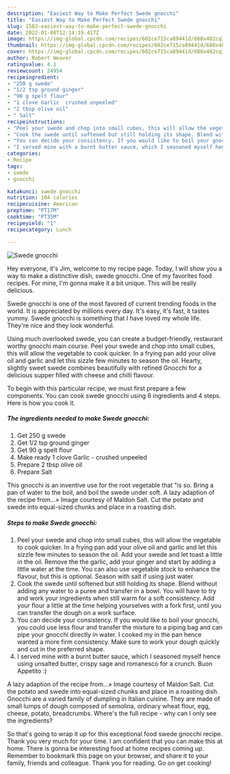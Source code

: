 ```yaml
---
description: "Easiest Way to Make Perfect Swede gnocchi"
title: "Easiest Way to Make Perfect Swede gnocchi"
slug: 1583-easiest-way-to-make-perfect-swede-gnocchi
date: 2022-01-08T12:14:19.417Z
image: https://img-global.cpcdn.com/recipes/602ce715ca89441d/680x482cq70/swede-gnocchi-recipe-main-photo.jpg
thumbnail: https://img-global.cpcdn.com/recipes/602ce715ca89441d/680x482cq70/swede-gnocchi-recipe-main-photo.jpg
cover: https://img-global.cpcdn.com/recipes/602ce715ca89441d/680x482cq70/swede-gnocchi-recipe-main-photo.jpg
author: Robert Weaver
ratingvalue: 4.1
reviewcount: 24954
recipeingredient:
- "250 g swede"
- "1/2 tsp ground ginger"
- "90 g spelt flour"
- "1 clove Garlic  crushed unpeeled"
- "2 tbsp olive oil"
- " Salt"
recipeinstructions:
- "Peel your swede and chop into small cubes, this will allow the vegetable to cook quicker. In a frying pan add your olive oil and garlic and let this sizzle few minutes to season the oil. Add your swede and let toast a little in the oil. Remove the the garlic, add your ginger and start by adding a little water at the time. You can also use vegetable stock to enhance the flavour, but this is optional. Season with salt if using just water."
- "Cook the swede until softened but still holding its shape. Blend without adding any water to a puree and transfer in a bowl. You will have to try and work your ingredients when still warm for a soft consistency. Add your flour a little at the time helping yourselves with a fork first, until you can transfer the dough on a work surface."
- "You can decide your consistency. If you would like to boil your gnocchi, you could use less flour and transfer the mixture to a piping bag and can pipe your gnocchi directly in water. I cooked my in the pan hence wanted a more firm consistency. Make sure to work your dough quickly and cut in the preferred shape."
- "I served mine with a burnt butter sauce, which I seasoned myself hence using unsalted butter, crispy sage and romanesco for a crunch. Buon Appetito :)"
categories:
- Recipe
tags:
- swede
- gnocchi

katakunci: swede gnocchi 
nutrition: 104 calories
recipecuisine: American
preptime: "PT17M"
cooktime: "PT35M"
recipeyield: "1"
recipecategory: Lunch

---
```



![Swede gnocchi](https://img-global.cpcdn.com/recipes/602ce715ca89441d/680x482cq70/swede-gnocchi-recipe-main-photo.jpg)

Hey everyone, it's Jim, welcome to my recipe page. Today, I will show you a way to make a distinctive dish, swede gnocchi. One of my favorites food recipes. For mine, I'm gonna make it a bit unique. This will be really delicious.

Swede gnocchi is one of the most favored of current trending foods in the world. It is appreciated by millions every day. It's easy, it's fast, it tastes yummy. Swede gnocchi is something that I have loved my whole life. They're nice and they look wonderful.

Using much overlooked swede, you can create a budget-friendly, restaurant worthy gnocchi main course. Peel your swede and chop into small cubes, this will allow the vegetable to cook quicker. In a frying pan add your olive oil and garlic and let this sizzle few minutes to season the oil. Hearty, slightly sweet swede combines beautifully with refined Gnocchi for a delicious supper filled with cheese and chilli flavour.


To begin with this particular recipe, we must first prepare a few components. You can cook swede gnocchi using 6 ingredients and 4 steps. Here is how you cook it.

<!--inarticleads1-->

##### The ingredients needed to make Swede gnocchi:

1. Get 250 g swede
1. Get 1/2 tsp ground ginger
1. Get 90 g spelt flour
1. Make ready 1 clove Garlic - crushed unpeeled
1. Prepare 2 tbsp olive oil
1. Prepare  Salt


This gnocchi is an inventive use for the root vegetable that &#34;is so. Bring a pan of water to the boil, and boil the swede under soft. A lazy adaption of the recipe from…» Image courtesy of Maldon Salt. Cut the potato and swede into equal-sized chunks and place in a roasting dish. 

<!--inarticleads2-->

##### Steps to make Swede gnocchi:

1. Peel your swede and chop into small cubes, this will allow the vegetable to cook quicker. In a frying pan add your olive oil and garlic and let this sizzle few minutes to season the oil. Add your swede and let toast a little in the oil. Remove the the garlic, add your ginger and start by adding a little water at the time. You can also use vegetable stock to enhance the flavour, but this is optional. Season with salt if using just water.
1. Cook the swede until softened but still holding its shape. Blend without adding any water to a puree and transfer in a bowl. You will have to try and work your ingredients when still warm for a soft consistency. Add your flour a little at the time helping yourselves with a fork first, until you can transfer the dough on a work surface.
1. You can decide your consistency. If you would like to boil your gnocchi, you could use less flour and transfer the mixture to a piping bag and can pipe your gnocchi directly in water. I cooked my in the pan hence wanted a more firm consistency. Make sure to work your dough quickly and cut in the preferred shape.
1. I served mine with a burnt butter sauce, which I seasoned myself hence using unsalted butter, crispy sage and romanesco for a crunch. Buon Appetito :)


A lazy adaption of the recipe from…» Image courtesy of Maldon Salt. Cut the potato and swede into equal-sized chunks and place in a roasting dish. Gnocchi are a varied family of dumpling in Italian cuisine. They are made of small lumps of dough composed of semolina, ordinary wheat flour, egg, cheese, potato, breadcrumbs. Where&#39;s the full recipe - why can I only see the ingredients? 

So that's going to wrap it up for this exceptional food swede gnocchi recipe. Thank you very much for your time. I am confident that you can make this at home. There is gonna be interesting food at home recipes coming up. Remember to bookmark this page on your browser, and share it to your family, friends and colleague. Thank you for reading. Go on get cooking!
